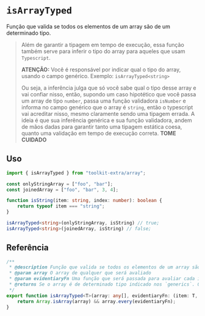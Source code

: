 # `isArrayTyped`

Função que valida se todos os elementos de um array são de um determinado tipo.

>Além de garantir a tipagem em tempo de execução, essa função também serve para inferir o tipo do array para aqueles que usam `Typescript`.
>
>**ATENÇÃO:** Você é responsável por indicar qual o tipo do array, usando o campo genérico. Exemplo: `isArrayTyped<string>`
>
>Ou seja, a inferência julga que só você sabe qual o tipo desse array e vai confiar nisso, então, supondo um caso hipotético que você passa um array de tipo `number`, passa uma função validadora `isNumber` e informa no campo genérico que o array é `string`, então o typescript vai acreditar nisso, mesmo claramente sendo uma tipagem errada. A ideia é que sua inferência genérica e sua função validadora, andem de mãos dadas para garantir tanto uma tipagem estática coesa, quanto uma validação em tempo de execução correta. **TOME CUIDADO**

## Uso

```ts
import { isArrayTyped } from "toolkit-extra/array";

const onlyStringArray = ["foo", "bar"];
const joinedArray = ["foo", "bar", 3, 4];

function isString(item: string, index: number): boolean {
    return typeof item === "string";
}

isArrayTyped<string>(onlyStringArray, isString) // true;
isArrayTyped<string>(joinedArray, isString) // false;
```

## Referência

```ts
/**
 * @description Função que valida se todos os elementos de um array são de um determinado tipo.
 * @param array O array de qualquer que será avaliado
 * @param evidentiaryFn Uma função que será passada para avaliar cada item do array.
 * @returns Se o array é de determinado tipo indicado nos `generics`. Ou seja, se cada elemento passou como `true`na função evidentiaryFn.
 */
export function isArrayTyped<T>(array: any[], evidentiaryFn: (item: T, index: number) => boolean): array is T[] {
    return Array.isArray(array) && array.every(evidentiaryFn);
}
```
